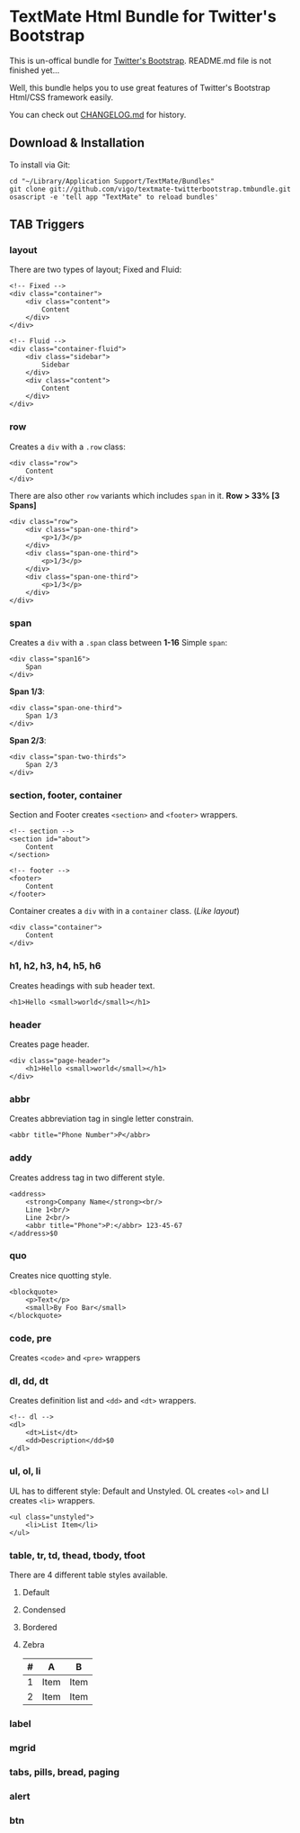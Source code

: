 # TextMate Html Bundle for Twitter's Bootstrap
This is un-offical bundle for [Twitter's Bootstrap][bootstrap].
README.md file is not finished yet...

Well, this bundle helps you to use great features of Twitter's Bootstrap
Html/CSS framework easily.

You can check out [CHANGELOG.md][changelog] for history.

## Download & Installation
To install via Git:

    cd "~/Library/Application Support/TextMate/Bundles"
    git clone git://github.com/vigo/textmate-twitterbootstrap.tmbundle.git
    osascript -e 'tell app "TextMate" to reload bundles'


## TAB Triggers

### layout
There are two types of layout; Fixed and Fluid:
	
	<!-- Fixed -->
	<div class="container">
	    <div class="content">
			Content
	    </div>
	</div>

	<!-- Fluid -->
	<div class="container-fluid">
		<div class="sidebar">
			Sidebar
	    </div>
	    <div class="content">
			Content
	    </div>
	</div>

### row
Creates a `div` with a `.row` class:

	<div class="row">
		Content 
	</div>

There are also other `row` variants which includes `span` in it.
**Row > 33% [3 Spans]**

	<div class="row">
	    <div class="span-one-third">
			<p>1/3</p>
		</div>
	    <div class="span-one-third">
			<p>1/3</p>
		</div>
	    <div class="span-one-third">
			<p>1/3</p>
		</div>
	</div>

### span
Creates a `div` with a `.span` class between **1-16** Simple `span`:

	<div class="span16">
		Span
	</div>

**Span 1/3**:

	<div class="span-one-third">
		Span 1/3
	</div>

**Span 2/3**:

	<div class="span-two-thirds">
		Span 2/3
	</div>

### section, footer, container
Section and Footer creates `<section>` and `<footer>` wrappers.

	<!-- section -->
	<section id="about">
		Content
	</section>
	
	<!-- footer -->
	<footer>
		Content
	</footer>

Container creates a `div` with in a `container` class. (*Like layout*)

	<div class="container">
		Content
	</div>

### h1, h2, h3, h4, h5, h6
Creates headings with sub header text.

	<h1>Hello <small>world</small></h1>

### header
Creates page header.

	<div class="page-header">
		<h1>Hello <small>world</small></h1>
	</div>
	

### abbr
Creates abbreviation tag in single letter constrain.

	<abbr title="Phone Number">P</abbr>
	
### addy
Creates address tag in two different style.

	<address>
		<strong>Company Name</strong><br/>
		Line 1<br/>
		Line 2<br/>
		<abbr title="Phone">P:</abbr> 123-45-67
	</address>$0
	

### quo
Creates nice quotting style.

	<blockquote>
		<p>Text</p>
		<small>By Foo Bar</small>
	</blockquote>

### code, pre
Creates `<code>` and `<pre>` wrappers

### dl, dd, dt
Creates definition list and `<dd>` and `<dt>` wrappers.
	
	<!-- dl -->
	<dl>
		<dt>List</dt>
		<dd>Description</dd>$0
	</dl>

### ul, ol, li
UL has to different style: Default and Unstyled. OL creates `<ol>` and LI
creates `<li>` wrappers. 

	<ul class="unstyled">
		<li>List Item</li>
	</ul>

### table, tr, td, thead, tbody, tfoot
There are 4 different table styles available.

1. Default
2. Condensed
3. Bordered
4. Zebra

	<table class="condensed-table">
	    <thead>
	        <tr>
	            <th>#</th>
	            <th>A</th>
	            <th>B</th>
	        </tr>
	    </thead>
	    <tbody>
	        <tr>
	            <td>1</td>
	            <td>Item</td>
	            <td>Item</td>
	        </tr>
	        <tr>
	            <td>2</td>
	            <td>Item</td>
	            <td>Item</td>
	        </tr>
	    </tbody>
	</table>

### label


### mgrid


### tabs, pills, bread, paging


### alert


### btn

[bootstrap]: http://twitter.github.com/bootstrap/
[changelog]: https://github.com/vigo/textmate-twitterbootstrap.tmbundle/blob/master/CHANGELOG.md
